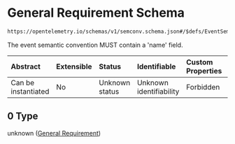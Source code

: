 # General Requirement Schema

```txt
https://opentelemetry.io/schemas/v1/semconv.schema.json#/$defs/EventSemanticConvention/anyOf/0
```

The event semantic convention MUST contain a 'name' field.

| Abstract            | Extensible | Status         | Identifiable            | Custom Properties | Additional Properties | Access Restrictions | Defined In                                                                           |
| :------------------ | :--------- | :------------- | :---------------------- | :---------------- | :-------------------- | :------------------ | :----------------------------------------------------------------------------------- |
| Can be instantiated | No         | Unknown status | Unknown identifiability | Forbidden         | Allowed               | none                | [semconv.schema.json\*](../../../schemas/semconv.schema.json "open original schema") |

## 0 Type

unknown ([General Requirement](../event/semconv-opentelemetry-semantic-convention-schema-definitions-event-anyof-general-requirement.md))
